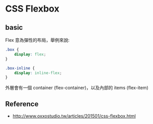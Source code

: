 # CSS Flexbox

## basic 

Flex 意為彈性的布局，舉例來說:

```css
.box {
    display: flex;
}

.box-inline {
    display: inline-flex;
}
```

外層會有一個 container (flex-container)，以及內部的 items (flex-item)

## Reference
* http://www.oxxostudio.tw/articles/201501/css-flexbox.html
